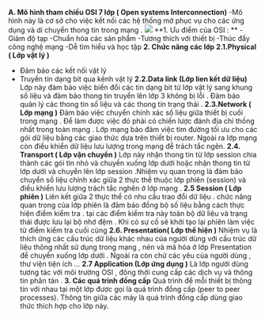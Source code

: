 **A.	Mô hình tham chiếu OSI 7 lớp ( Open systems Interconnection)**
-Mô hình này là cơ sở cho việc kết nối các hệ thống mở phục vụ cho các ứng dụng và di chuyển thong tin trong mạng .
<img src="http://imgur.com/VE1Gxry">
**1.	Ưu điểm của OSI : **
-Giảm độ tạp
-Chuẩn hóa các sản phẩm 
-Tương thích với thiết bị 
-Thúc đẩy công nghệ mạng 
-Dễ tìm hiểu và học tập 
**2.	Chức năng các lớp** 
	**2.1.Physical ( Lớp vật lý )**
-	Đảm bảo các kết nối vật lý 
-	Truyền tin dạng bit qua kênh vật lý 
	**2.2.Data link (Lớp lien kết dữ liệu)**
Lớp này đảm bảo việc biến đổi các tin dạng bit từ lớp vật lý sang khung  số liệu và đảm bảo thong tin truyền lên lớp 3 không bị lỗi . Đảm bảo quản lý các thong tin số liệu và các thong tin trạng thái . 
	**2.3.Network ( Lớp mạng )**
	Đảm bảo việc chuyển chính xác số liệu giữa thiết bị cuối trong mạng . Để làm được việc đó phải có chiến lược đánh địa chỉ thống nhất trong toàn mạng . Lớp mạng bảo đảm việc tìm đường tối ưu cho các gói dữ liệu bằng các giao thức dựa trên thiết bị router. Ngoài ra lớp mạng còn điều khiển dữ liệu lưu lượng trong mạng để trách tắc ngẽn. 
	**2.4. Transport ( Lớp vận chuyển )**
	Lớp này nhận thong tin từ lớp session chia thành các gói tin nhỏ và chuyền xuống lớp dưới hoặc nhận thong tin từ lớp dưới và chuyển lên lớp session .Nhiệm vụ quan trọng là đảm bảo chuyển số liệu chính xác giữa 2 thực thể thuộc lớp phiên (session)  và điều khiển lưu lượng trách tắc nghẽn ở lớp mạng .
	**2.5 Session ( Lớp phiên )**
	Liên kết giữa 2 thực thể có nhu cầu trao đổi dữ  liệu . chức năng quan trong của lớp phiên là đảm bảo đồng bộ số liệu bằng cách thực hiện điểm kiểm tra . tại các điểm kiểm tra này toàn bộ dữ liệu và trạng thái được lưu lại bộ nhớ đệm . Khi có sự cố sẽ khởi tạo lại phiên làm việc từ điểm kiểm tra cuối cùng 
	**2.6. Presentation( Lớp thể hiện )**
	Nhiệm vụ là thích ứng các cấu trúc dữ liệu khác nhau của người dùng với cấu trúc dữ liệu thông nhất sử dụng trong mạng , nén và mã hóa ở lớp Presentation để chuyển xuống lớp dưới . Ngoài ra còn chứ các yêu  của người dùng , thư viện tiện ích …
	**2.7 Application (Lớp ứng dụng )**
	Là lớp người dùng tương tác với môi trường OSI , đông thời cung cấp các dịch vụ và thông tin phân tán .
**3.	Các quá trình đồng cấp**
Quá trình để mỗi thiết bị thông tin với nhau tại một lớp được gọi là quá trình đồng cấp (peer to peer processes). Thông tin giữa các máy là quá trình đồng cấp dùng giao thức thích hợp cho lớp này.
